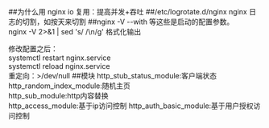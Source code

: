 ##为什么用 nginx
io 复用：提高并发+吞吐
##/etc/logrotate.d/nginx
nginx 日志的切割，如按天来切割
##nginx -V 
--with 等这些是启动的配置参数。  
nginx -V 2>&1 | sed 's/ /\n/g' 格式化输出  

修改配置之后：  
systemctl restart nginx.service  
systemctl reload nginx.service  
重定向：>/dev/null
##模块
http_stub_status_module:客户端状态  
http_random_index_module:随机主页  
http_sub_module:http内容替换  
http_access_module:基于ip访问控制
http_auth_basic_module:基于用户授权访问控制